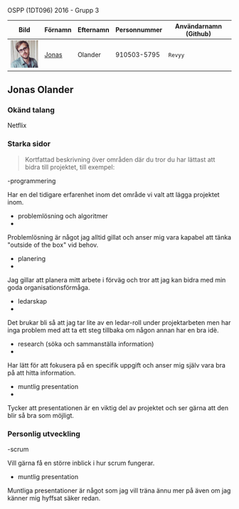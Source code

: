 OSPP (1DT096) 2016 - Grupp 3


Bild                                       | Förnamn               | Efternamn | Personnummer | Användarnamn (Github)
-------------------------------------------|-----------------------|-----------|--------------|----------------------
<img src="images/jonas.jpg" width="100px">  | [Jonas](#revyy)  | Olander | 910503-5795  | `Revyy`

## Jonas Olander


### Okänd talang

Netflix

### Starka sidor

> Kortfattad beskrivning över områden där du tror du har lättast att
> bidra till projektet, till exempel:

-programmering

Har en del tidigare erfarenhet inom det område vi valt att lägga projektet inom.

- problemlösning och algoritmer
- 
Problemlösning är något jag alltid gillat och anser mig vara kapabel att tänka "outside of the box" vid behov.

- planering
- 
Jag gillar att planera mitt arbete i förväg och tror att jag kan bidra med min goda organisationsförmåga.

- ledarskap
- 
Det brukar bli så att jag tar lite av en ledar-roll under projektarbeten men har inga problem med att ta ett steg tillbaka om någon annan har en bra idè. 

- research (söka och sammanställa information)
- 
Har lätt för att fokusera på en specifik uppgift och anser mig själv vara bra på att hitta information.

- muntlig presentation
- 
Tycker att presentationen är en viktig del av projektet och ser gärna att den blir så bra som möjligt.

### Personlig utveckling

-scrum

Vill gärna få en större inblick i hur scrum fungerar.

- muntlig presentation

Muntliga presentationer är något som jag vill träna ännu mer på även om jag känner mig hyffsat säker redan.


